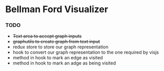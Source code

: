 # Bellman Ford Visualizer


### TODO

- ~~Text area to accept graph inputs~~
- ~~graphutils to create graph from text input~~
- redux store to store our graph representation
- hook to convert our graph representation to the one required by visjs
- method in hook to mark an edge as visited
- method in hook to mark an adge as being visited

